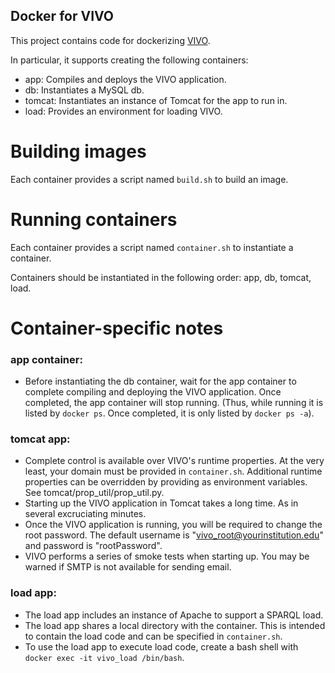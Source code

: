 Docker for VIVO
---------------

This project contains code for dockerizing [VIVO](http://vivoweb.org).

In particular, it supports creating the following containers:

* app:  Compiles and deploys the VIVO application.
* db:  Instantiates a MySQL db.
* tomcat:  Instantiates an instance of Tomcat for the app to run in.
* load:  Provides an environment for loading VIVO.

Building images
===============
Each container provides a script named `build.sh` to build an image.

Running containers
==================
Each container provides a script named `container.sh` to instantiate a container.

Containers should be instantiated in the following order: app, db, tomcat, load.

Container-specific notes
========================

### app container:

* Before instantiating the db container, wait for the app container to complete
compiling and deploying the VIVO application. Once completed, the app container
will stop running.  (Thus, while running it is listed by `docker ps`. Once
completed, it is only listed by `docker ps -a`).

### tomcat app:

* Complete control is available over VIVO's runtime properties.  At the very
least, your domain must be provided in `container.sh`.  Additional runtime
properties can be overridden by providing as environment variables.  See
tomcat/prop_util/prop_util.py.
* Starting up the VIVO application in Tomcat takes a long time.  As in several
excruciating minutes.
* Once the VIVO application is running, you will be required to change the root
password.  The default username is "vivo_root@yourinstitution.edu" and password is "rootPassword".
* VIVO performs a series of smoke tests when starting up.  You may be warned if
SMTP is not available for sending email.

### load app:

* The load app includes an instance of Apache to support a SPARQL load.
* The load app shares a local directory with the container.  This is intended to contain
the load code and can be specified in `container.sh`.
* To use the load app to execute load code, create a bash shell with `docker exec -it vivo_load /bin/bash`.